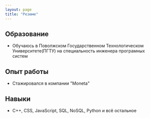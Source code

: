 ```yaml
---
layout: page
title: "Резюме"
---
```


## Образование
- Обучаюсь в Поволжском Государственном Технологическом Университете(ПГТУ) на специальность инженера програмных систем

## Опыт работы
- Стажировался в компании "Moneta"

## Навыки
- C++, CSS, JavaScript, SQL, NoSQL, Python и всё остальное
